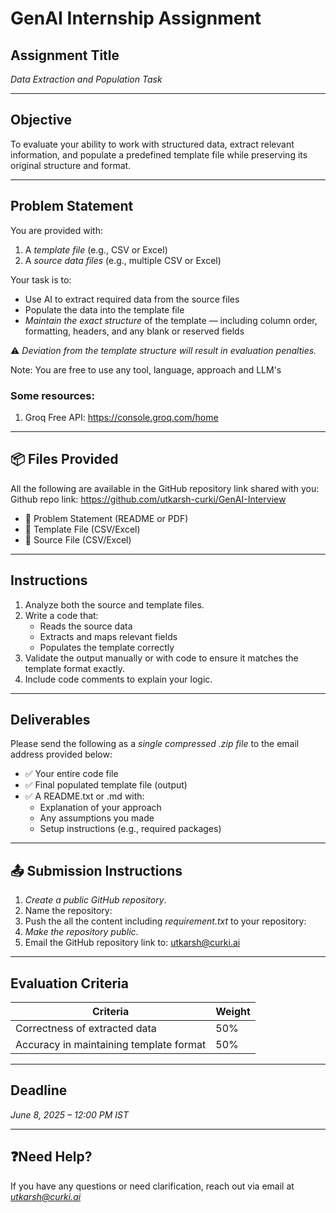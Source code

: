 # GenAI Internship Assignment

## Assignment Title
*Data Extraction and Population Task*

---

## Objective
To evaluate your ability to work with structured data, extract relevant information, and populate a predefined template file while preserving its original structure and format.

---

## Problem Statement
You are provided with:

1. A *template file* (e.g., CSV or Excel)
2. A *source data files* (e.g., multiple CSV or Excel)

Your task is to:

- Use AI to extract required data from the source files
- Populate the data into the template file
- *Maintain the exact structure* of the template — including column order, formatting, headers, and any blank or reserved fields

⚠️ *Deviation from the template structure will result in evaluation penalties.*

Note: You are free to use any tool, language, approach and LLM's

### Some resources:
1. Groq Free API: https://console.groq.com/home
---
## 📦 Files Provided

All the following are available in the GitHub repository link shared with you:
Github repo link: https://github.com/utkarsh-curki/GenAI-Interview

- 📄 Problem Statement (README or PDF)  
- 📁 Template File (CSV/Excel)  
- 📁 Source File (CSV/Excel)

---

## Instructions

1. Analyze both the source and template files.
2. Write a code that:
   - Reads the source data
   - Extracts and maps relevant fields
   - Populates the template correctly
3. Validate the output manually or with code to ensure it matches the template format exactly.
4. Include code comments to explain your logic.

---

## Deliverables

Please send the following as a *single compressed .zip file* to the email address provided below:

- ✅ Your entire code file
- ✅ Final populated template file (output)
- ✅ A README.txt or .md with:
  - Explanation of your approach
  - Any assumptions you made
  - Setup instructions (e.g., required packages)

---

## 📤 Submission Instructions

1. *Create a public GitHub repository*.
2. Name the repository:
3. Push the all the content including *requirement.txt* to your repository:
4. *Make the repository public*.
5. Email the GitHub repository link to: utkarsh@curki.ai

---

## Evaluation Criteria

| Criteria                                | Weight |
|-----------------------------------------|--------|
| Correctness of extracted data           | 50%    |
| Accuracy in maintaining template format | 50%    |

---

## Deadline

*June 8, 2025 – 12:00 PM IST*

---

## ❓Need Help?

If you have any questions or need clarification, reach out via email at *utkarsh@curki.ai*
